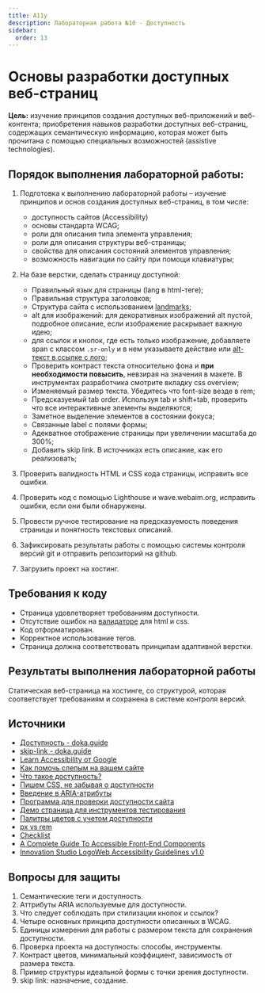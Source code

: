 ```yaml
---
title: A11y
description: Лабораторная работа №10 - Доступность
sidebar:
  order: 13
---
```


# Основы разработки доступных веб-страниц

**Цель:** изучение принципов создания доступных веб-приложений и веб-контента; приобретения навыков разработки доступных веб-страниц, содержащих семантическую информацию, которая может быть прочитана с помощью специальных возможностей (assistive technologies).

## Порядок выполнения лабораторной работы:

1. Подготовка к выполнению лабораторной работы – изучение принципов и основ создания доступных веб-страниц, в том числе:

   - доступность сайтов (Accessibility)
   - основы стандарта WCAG;
   - роли для описания типа элемента управления;
   - роли для описания структуры веб-страницы;
   - свойства для описания состояний элементов управления;
   - возможность навигации по сайту при помощи клавиатуры;

1. На базе верстки, сделать страницу доступной:

   - Правильный язык для страницы (lang в html-теге);
   - Правильная структура заголовков;
   - Структура сайта с использованием [landmarks](https://www.w3.org/WAI/ARIA/apg/patterns/landmarks/examples/HTML5.html);
   - alt для изображений: для декоративных изображений alt пустой, подробное описание, если изображение раскрывает важную идею;
   - для ссылок и кнопок, где есть только изображение, добавляете span с классом `.sr-only` и в нем указываете действие или [alt-текст в ссылке с лого](https://www.htmhell.dev/adventcalendar/2024/1/);
   - Проверить контраст текста относительно фона и **при необходимости повысить**, невзирая на значения в макете. В инструментах разработчика смотрите вкладку css overview;
   - Изменяемый размер текста. Убедитесь что font-size везде в rem;
   - Предсказуемый tab order. Используя tab и shift+tab, проверить что все интерактивные элементы выделяются;
   - Заметное выделение элементов в состоянии фокуса;
   - Связанные label с полями формы;
   - Адекватное отображение страницы при увеличении масштаба до 300%;
   - Добавить skip link. В источниках есть описание, как его реализовать;

1. Проверить валидность HTML и CSS кода страницы, исправить все ошибки.

1. Проверить код с помощью Lighthouse и wave.webaim.org, исправить ошибки, если они были обнаружены.
1. Провести ручное тестирование на предсказуемость поведения страницы и понятность текстовых описаний.
1. Зафиксировать результаты работы с помощью системы контроля версий git и отправить репозиторий на github.
1. Загрузить проект на хостинг.

## Требования к коду

- Страница удовлетворяет требованиям доступности.
- Отсутствие ошибок на [валидаторе](https://validator.w3.org/) для html и css.
- Код отформатирован.
- Корректное использование тегов.
- Страница должна соответствовать принципам адаптивной верстки.

## Результаты выполнения лабораторной работы

Статическая веб-страница на хостинге, со структурой, которая соответствует требованиям и сохранена в системе контроля версий.

## Источники

- [Доступность - doka.guide](https://doka.guide/a11y/)
- [skip-link - doka.guide](https://doka.guide/a11y/skip-link/)
- [Learn Accessibility от Google](https://web.dev/learn/accessibility/)
- [Как помочь слепым на вашем сайте](https://weblind.ru)
- [Что такое доступность?](https://developer.mozilla.org/ru/docs/Learn/Доступность/What_is_accessibility)
- [Пишем CSS, не забывая о доступности](https://medium.com/@ABatickaya/думая-о-доступности-пишем-css-9032d7b64fb2)
- [Введение в ARIA-атрибуты](https://thecode.media/aria/)
- [Программа для проверки доступности сайта](https://accessibilityinsights.io/en/downloads)
- [Демо страница для инструментов тестирования](https://microsoftedge.github.io/Demos/devtools-a11y-testing/)
- [Палитры цветов с учетом доступности](http://colorsafe.co/)
- [px vs rem](https://www.joshwcomeau.com/css/surprising-truth-about-pixels-and-accessibility/)
- [Checklist](https://www.a11yproject.com/checklist/)
- [A Complete Guide To Accessible Front-End Components](https://www.smashingmagazine.com/2021/03/complete-guide-accessible-front-end-components/)
- [Innovation Studio LogoWeb Accessibility Guidelines v1.0](http://web-accessibility.carnegiemuseums.org/)

## Вопросы для защиты

1. Семантические теги и доступность.
1. Аттрибуты ARIA используемые для доступности.
1. Что следует соблюдать при стилизации кнопок и ссылок?
1. Четыре основных принципа доступности описанных в WCAG.
1. Единицы измерения для работы с размером текста для сохранения доступности.
1. Проверка проекта на доступность: способы, инструменты.
1. Контраст цветов, минимальный коэффициент, зависимость от размера текста.
1. Пример структуры идеальной формы с точки зрения доступности.
1. skip link: назначение, создание.